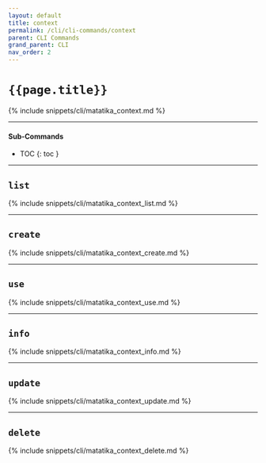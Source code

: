 ```yaml
---
layout: default
title: context
permalink: /cli/cli-commands/context
parent: CLI Commands
grand_parent: CLI
nav_order: 2
---
```


# `{{page.title}}`

{% include snippets/cli/matatika_context.md %}

---

#### Sub-Commands

- TOC
{: toc }

---

## `list`
{% include snippets/cli/matatika_context_list.md %}

---

## `create`
{% include snippets/cli/matatika_context_create.md %}

---

## `use`
{% include snippets/cli/matatika_context_use.md %}

---

## `info`
{% include snippets/cli/matatika_context_info.md %}

---

## `update`
{% include snippets/cli/matatika_context_update.md %}

---

## `delete`
{% include snippets/cli/matatika_context_delete.md %}
